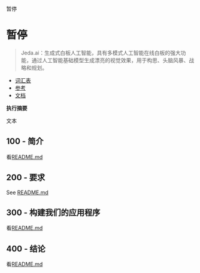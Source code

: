 暂停

# 暂停

> Jeda.ai：生成式白板人工智能，具有多模式人工智能在线白板的强大功能，通过人工智能基础模型生成漂亮的视觉效果，用于构思、头脑风暴、战略和规划。

-   [词汇表](./GLOSSARY.md)
-   [参考](./REFERENCES.md)
-   [文档](./DOCUMENTATION.md)

**执行摘要**

文本

## 100 - 简介

看[README.md](./100/README.md)

## 200 - 要求

See [README.md](./200/README.md)

## 300 - 构建我们的应用程序

看[README.md](./300/README.md)

## 400 - 结论

看[README.md](./400/README.md)
